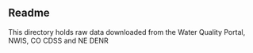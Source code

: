 ## Readme

This directory holds raw data downloaded from the Water Quality Portal, NWIS, CO CDSS and NE DENR
